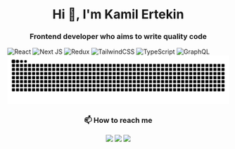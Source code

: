 <h1 align="center">Hi 👋, I'm Kamil Ertekin</h1>
<h3 align="center">Frontend developer who aims to write quality code</h3>

<!-- <div align="center">
  <a href="https://github.com/Selimology">
  <img height="180em" src="https://github-readme-stats.vercel.app/api?username=selimology&show_icons=true&include_all_commits=true&count_private=true"/>
  <img height="180em" src="https://github-readme-stats.vercel.app/api/top-langs/?username=selimology&layout=compact&langs_count=6"/>
</div>

<div align="center"> -->

![React](https://img.shields.io/badge/react-%2320232a.svg?style=for-the-badge&logo=react&logoColor=%2361DAFB)
![Next JS](https://img.shields.io/badge/Next-black?style=for-the-badge&logo=next.js&logoColor=white)
![Redux](https://img.shields.io/badge/redux-%23593d88.svg?style=for-the-badge&logo=redux&logoColor=white)
![TailwindCSS](https://img.shields.io/badge/tailwindcss-%2338B2AC.svg?style=for-the-badge&logo=tailwind-css&logoColor=white)
![TypeScript](https://img.shields.io/badge/typescript-%23007ACC.svg?style=for-the-badge&logo=typescript&logoColor=white)
![GraphQL](https://img.shields.io/badge/-GraphQL-E10098?style=for-the-badge&logo=graphql&logoColor=white)
![Snake animation](https://github.com/Selimology/Selimology/blob/f0c857b41a5ff18df56fe250a447efa107c3752f/github-contribution-grid-snake.svg)
</div>

<h3 align="center">📫 How to reach me</h3>
<div align="center">
<a href = "mailto:kertekin.business@gmail.com"><img src="https://img.shields.io/badge/-Gmail-%23333?style=for-the-badge&logo=gmail&logoColor=white" target="_blank"></a>
<a href="https://www.linkedin.com/in/kamilertekin/" target="_blank"><img src="https://img.shields.io/badge/-LinkedIn-%230077B5?style=for-the-badge&logo=linkedin&logoColor=white" target="_blank"></a>
<a href="https://kertekin-portfolio.netlify.app/" target="_blank"><img src="https://img.shields.io/badge/Portfolio-%23000000.svg?style=for-the-badge&logo=firefox&logoColor=#FF7139" target="_blank"></a>
  </div>


